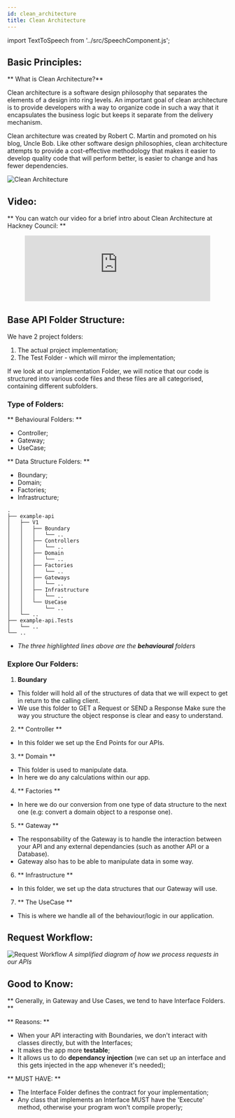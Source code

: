 ```yaml
---
id: clean_architecture
title: Clean Architecture
---
```

import TextToSpeech from '../src/SpeechComponent.js';

<TextToSpeech>

## Basic Principles:

** What is Clean Architecture?**

Clean architecture is a software design philosophy that separates the elements of a design into ring levels.
An important goal of clean architecture is to provide developers with a way to organize code in such a way that it encapsulates the business logic but keeps it separate from the delivery mechanism.

Clean architecture was created by Robert C. Martin and promoted on his blog, Uncle Bob.
Like other software design philosophies, clean architecture attempts to provide a cost-effective methodology that makes it easier to develop quality code that will perform better, is easier to change and has fewer dependencies.

 ![Clean Architecture](./doc-images/clean_architecture.png)
## Video:

** You can watch our video for a brief intro about Clean Architecture at Hackney Council: **

<figure class="video-container">
  <iframe width="100%" src="https://www.youtube.com/embed/zhGG9jt4iBE" title="YouTube video player" frameborder="0" allow="accelerometer; autoplay; clipboard-write; encrypted-media; gyroscope; picture-in-picture" allowfullscreen></iframe>
</figure>

## Base API Folder Structure:

We have 2 project folders:
1. The actual project implementation;
2. The Test Folder - which will mirror the implementation;

If we look at our implementation Folder, we will notice that our code is structured into various code files and these files are all categorised, containing different subfolders.
### Type of Folders:

 ** Behavioural Folders: **        

 - Controller;
 - Gateway;
 - UseCase;

** Data Structure Folders: **
- Boundary;
- Domain;
- Factories;
- Infrastructure;

```shell title="Folder Structure" {6,12,16}
.
├── example-api
│   ├── V1
│   │   ├── Boundary
│   │   │   └── ..
│   │   ├── Controllers
│   │   │   └── ..
│   │   ├── Domain
│   │   │   └── ..
│   │   ├── Factories
│   │   │   └── ..
│   │   ├── Gateways
│   │   │   └── ..
│   │   ├── Infrastructure
│   │   │   └── ..
│   │   └── UseCase
│   │       └── ..
│   └── ..
├── example-api.Tests
│   └── ..
└── ..
```
* _The three highlighted lines above are the **behavioural** folders_

### Explore Our Folders:

1. **Boundary**
  * This folder will hold all of the structures of data that we will expect to get in return to the calling client.
  * We use this folder to GET a Request or SEND a Response Make sure the way you structure the object response is clear and easy to understand.

2. ** Controller **
  * In this folder we set up the End Points for our APIs.

3. ** Domain **
  * This folder is used to manipulate data.
  * In here we do any calculations within our app.

4. ** Factories **
  * In here we do our conversion from one type of data structure to the next one (e.g: convert a domain object to a response one).

5. ** Gateway **
  * The responsability of the Gateway is to handle the interaction between your API and any external dependancies (such as another API or a Database).
  * Gateway also has to be able to manipulate data in some way.

6. ** Infrastructure **
  * In this folder, we set up the data structures that our Gateway will use.

7. ** The UseCase **
  * This is where we handle all of the behaviour/logic in our application.
## Request Workflow:

![Request Workflow](./doc-images/request_workflow.png)
_A simplified diagram of how we process requests in our APIs_
## Good to Know:

** Generally, in Gateway and Use Cases, we tend to have Interface Folders. **

** Reasons: **
- When your API interacting with Boundaries, we don't interact with classes directly, but with the Interfaces;
- It makes the app more **testable**;
- It allows us to do **dependancy injection** (we can set up an interface and this gets injected in the app whenever it's needed);

** MUST HAVE: **

- The Interface Folder defines the contract for your implementation;
- Any class that implements an Interface MUST have the 'Execute' method, otherwise your program won't compile properly;

</TextToSpeech>
